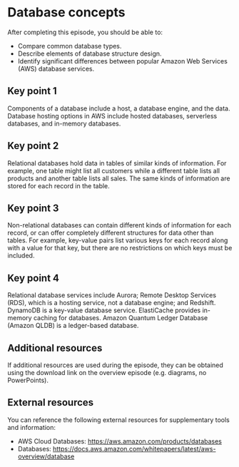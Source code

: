 # Database concepts

After completing this episode, you should be able to:

+ Compare common database types.
+ Describe elements of database structure design.
+ Identify significant differences between popular Amazon Web Services (AWS) database services.

## Key point 1

Components of a database include a host, a database engine, and the data. Database hosting options in AWS include hosted databases, serverless databases, and in-memory databases.

## Key point 2

Relational databases hold data in tables of similar kinds of information. For example, one table might list all customers while a different table lists all products and another table lists all sales. The same kinds of information are stored for each record in the table.

## Key point 3

Non-relational databases can contain different kinds of information for each record, or can offer completely different structures for data other than tables. For example, key-value pairs list various keys for each record along with a value for that key, but there are no restrictions on which keys must be included.

## Key point 4

Relational database services include Aurora; Remote Desktop Services (RDS), which is a hosting service, not a database engine; and Redshift. DynamoDB is a key-value database service. ElastiCache provides in-memory caching for databases. Amazon Quantum Ledger Database (Amazon QLDB) is a ledger-based database.

## Additional resources

If additional resources are used during the episode, they can be obtained using the download link on the overview episode (e.g. diagrams, no PowerPoints).

## External resources

You can reference the following external resources for supplementary tools and information:

+ AWS Cloud Databases: <https://aws.amazon.com/products/databases>
+ Databases: <https://docs.aws.amazon.com/whitepapers/latest/aws-overview/database>
